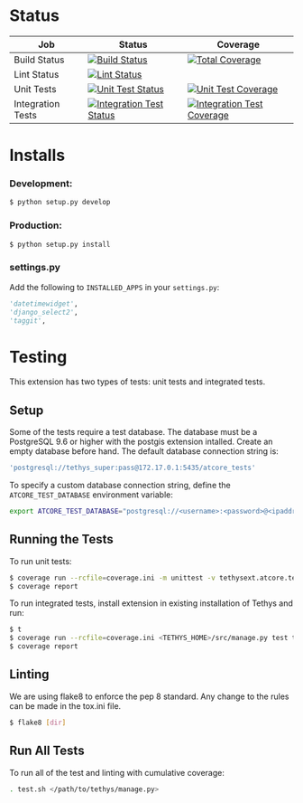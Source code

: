# Status

| Job                       | Status                                                                                                                                                                                             | Coverage           |
| ------------------------- | -------------------------------------------------------------------------------------------------------------------------------------------------------------------------------------------------- | ------------------ |
| Build Status              | [![Build Status](https://git.aquaveo.com/tethys/tethysext-atcore/badges/master/pipeline.svg?job=build)](https://git.aquaveo.com/tethys/tethysext-atcore/commits/master)                            | [![Total Coverage](https://git.aquaveo.com/tethys/tethysext-atcore/badges/master/coverage.svg?job=coverage)](https://git.aquaveo.com/tethys/tethysext-atcore/commits/master) |
| Lint Status               | [![Lint Status](https://git.aquaveo.com/tethys/tethysext-atcore/badges/master/pipeline.svg?job=lint)](https://git.aquaveo.com/tethys/tethysext-atcore/commits/master)                              |                    |
| Unit Tests                | [![Unit Test Status](https://git.aquaveo.com/tethys/tethysext-atcore/badges/master/pipeline.svg?job=unit_tests)](https://git.aquaveo.com/tethys/tethysext-atcore/commits/master)                   | [![Unit Test Coverage](https://git.aquaveo.com/tethys/tethysext-atcore/badges/master/coverage.svg?job=unit_tests)](https://git.aquaveo.com/tethys/tethysext-atcore/commits/master) |
| Integration Tests         | [![Integration Test Status](https://git.aquaveo.com/tethys/tethysext-atcore/badges/master/pipeline.svg?job=integration_tests)](https://git.aquaveo.com/tethys/tethysext-atcore/commits/master)     | [![Integration Test Coverage](https://git.aquaveo.com/tethys/tethysext-atcore/badges/master/coverage.svg?job=integration_tests)](https://git.aquaveo.com/tethys/tethysext-atcore/commits/master) | 

# Installs

### Development:

```bash
$ python setup.py develop
```

### Production:

```bash
$ python setup.py install
```

### settings.py

Add the following to `INSTALLED_APPS` in your `settings.py`:

```python
'datetimewidget',
'django_select2',
'taggit',
```

# Testing

This extension has two types of tests: unit tests and integrated tests.

## Setup

Some of the tests require a test database. The database must be a PostgreSQL 9.6 or higher with the postgis extension intalled. Create an empty database before hand. The default database connection string is:

```bash
'postgresql://tethys_super:pass@172.17.0.1:5435/atcore_tests'
```

To specify a custom database connection string, define the `ATCORE_TEST_DATABASE` environment variable:

```bash
export ATCORE_TEST_DATABASE="postgresql://<username>:<password>@<ipaddress>:<port>/<dbname>"
```

## Running the Tests

To run unit tests:

```bash
$ coverage run --rcfile=coverage.ini -m unittest -v tethysext.atcore.tests.unit_tests 
$ coverage report
```

To run integrated tests, install extension in existing installation of Tethys and run:

```bash
$ t
$ coverage run --rcfile=coverage.ini <TETHYS_HOME>/src/manage.py test tethysext.atcore.tests.integrated_tests
$ coverage report
```

## Linting

We are using flake8 to enforce the pep 8 standard. Any change to the rules can be made in the tox.ini file.

```bash
$ flake8 [dir]
```

## Run All Tests

To run all of the test and linting with cumulative coverage:

```bash
. test.sh </path/to/tethys/manage.py>
```